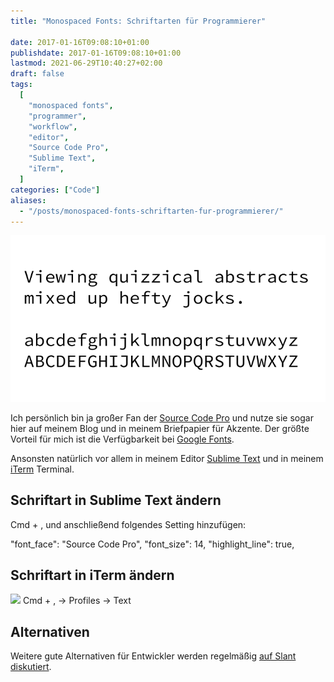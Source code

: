 ```yaml
---
title: "Monospaced Fonts: Schriftarten für Programmierer"

date: 2017-01-16T09:08:10+01:00
publishdate: 2017-01-16T09:08:10+01:00
lastmod: 2021-06-29T10:40:27+02:00
draft: false
tags:
  [
    "monospaced fonts",
    "programmer",
    "workflow",
    "editor",
    "Source Code Pro",
    "Sublime Text",
    "iTerm",
  ]
categories: ["Code"]
aliases:
  - "/posts/monospaced-fonts-schriftarten-fur-programmierer/"
---
```


![](2017-01-16-source-code-pro.png)

Ich persönlich bin ja großer Fan der [Source Code Pro](https://github.com/adobe-fonts/source-code-pro) und nutze sie sogar hier auf meinem Blog und in meinem Briefpapier für Akzente. Der größte Vorteil für mich ist die Verfügbarkeit bei [Google Fonts](https://fonts.google.com/specimen/Source+Code+Pro).

Ansonsten natürlich vor allem in meinem Editor [Sublime Text](https://www.sublimetext.com/) und in meinem [iTerm](https://www.iterm2.com/) Terminal.

## Schriftart in Sublime Text ändern

Cmd + , und anschließend folgendes Setting hinzufügen:

"font_face": "Source Code Pro",
"font_size": 14,
"highlight_line": true,

## Schriftart in iTerm ändern

![](Screen-Shot-2017-01-16-at-08.52.12.png)
Cmd + , -> Profiles -> Text

## Alternativen

Weitere gute Alternativen für Entwickler werden regelmäßig [auf Slant diskutiert](https://www.slant.co/topics/67/~best-programming-fonts).
